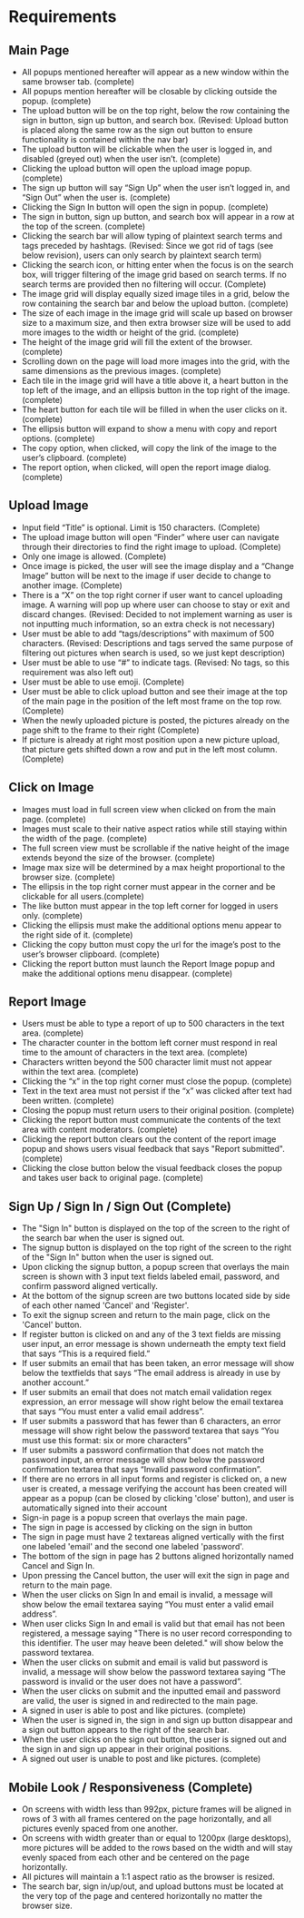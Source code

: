 # Requirements
## Main Page
- All popups mentioned hereafter will appear as a new window within the same browser tab. (complete)
- All popups mention hereafter will be closable by clicking outside the popup. (complete)
- The upload button will be on the top right, below the row containing the sign in button, sign up button, and search box. (Revised: Upload button is placed along the same row as the sign out button to ensure functionality is contained within the nav bar)
- The upload button will be clickable when the user is logged in, and disabled (greyed out) when the user isn’t. (complete)
- Clicking the upload button will open the upload image popup. (complete)
- The sign up button will say “Sign Up” when the user isn’t logged in, and “Sign Out” when the user is. (complete)
- Clicking the Sign In button will open the sign in popup. (complete)
- The sign in button, sign up button, and search box will appear in a row at the top of the screen. (complete)
- Clicking the search bar will allow typing of plaintext search terms and tags preceded by hashtags. (Revised: Since we got rid of tags (see below revision), users can only search by plaintext search term)
- Clicking the search icon, or hitting enter when the focus is on the search box, will trigger filtering of the image grid based on search terms. If no search terms are provided then no filtering will occur. (Complete)
- The image grid will display equally sized image tiles in a grid, below the row containing the search bar and below the upload button. (complete)
- The size of each image in the image grid will scale up based on browser size to a maximum size, and then extra browser size will be used to add more images to the width or height of the grid. (complete)
- The height of the image grid will fill the extent of the browser. (complete)
- Scrolling down on the page will load more images into the grid, with the same dimensions as the previous images. (complete)
- Each tile in the image grid will have a title above it, a heart button in the top left of the image, and an ellipsis button in the top right of the image. (complete)
- The heart button for each tile will be filled in when the user clicks on it. (complete)
- The ellipsis button will expand to show a menu with copy and report options. (complete)
- The copy option, when clicked, will copy the link of the image to the user’s clipboard. (complete)
- The report option, when clicked, will open the report image dialog. (complete)


## Upload Image
- Input field “Title” is optional. Limit is 150 characters. (Complete)
- The upload image button will open “Finder” where user can navigate through their directories to find the right image to upload.  (Complete)
- Only one image is allowed.  (Complete)
- Once image is picked, the user will see the image display and a “Change Image” button will be next to the image if user decide to change to another image. (Complete)
- There is a “X” on the top right corner if user want to cancel uploading image. A warning will pop up where user can choose to stay or exit and discard changes. (Revised: Decided to not implement warning as user is not inputting much information, so an extra check is not necessary)
- User must be able to add “tags/descriptions” with maximum of 500 characters. (Revised: Descriptions and tags served the same purpose of filtering out pictures when search is used, so we just kept description)
- User must be able to use “#” to indicate tags. (Revised: No tags, so this requirement was also left out)
- User must be able to use emoji. (Complete)
- User must be able to click upload button and see their image at the top of the main page in the position
of the left most frame on the top row. (Complete)
- When the newly uploaded picture is posted, the pictures already on the page shift to the frame to their right (Complete)
- If picture is already at right most position upon a new picture upload, that picture gets shifted down a row and
put in the left most column. (Complete)


## Click on Image
- Images must load in full screen view when clicked on from the main page. (complete)
- Images must scale to their native aspect ratios while still staying within the width of the page. (complete)
- The full screen view must be scrollable if the native height of the image extends beyond the size of the browser. (complete)
- Image max size will be determined by a max height proportional to the browser size. (complete)
- The ellipsis in the top right corner must appear in the corner and be clickable for all users.(complete)
- The like button must appear in the top left corner for logged in users only. (complete)
- Clicking the ellipsis must make the additional options menu appear to the right side of it. (complete)
- Clicking the copy button must copy the url for the image’s post to the user’s browser clipboard. (complete)
- Clicking the report button must launch the Report Image popup and make the additional options menu disappear. (complete)

## Report Image
- Users must be able to type a report of up to 500 characters in the text area. (complete)
- The character counter in the bottom left corner must respond in real time to the amount of characters in the text area. (complete)
- Characters written beyond the 500 character limit must not appear within the text area. (complete)
- Clicking the “x” in the top right corner must close the popup. (complete)
- Text in the text area must not persist if the “x” was clicked after text had been written. (complete)
- Closing the popup must return users to their original position. (complete)
- Clicking the report button must communicate the contents of the text area with content moderators. (complete)
- Clicking the report button clears out the content of the report image popup and shows users visual feedback that says "Report submitted". (complete)
- Clicking the close button below the visual feedback closes the popup and takes user back to original page. (complete)

## Sign Up / Sign In / Sign Out (Complete)
- The "Sign In" button is displayed on the top of the screen to the right of the search bar when the user is signed out.
- The signup button is displayed on the top right of the screen to the right of the "Sign In" button when the user is signed out.
- Upon clicking the signup button, a popup screen that overlays the main screen is shown with 3 input text fields labeled email, password, and confirm password aligned vertically.
- At the bottom of the signup screen are two buttons located side by side of each other named 'Cancel' and 'Register'.
- To exit the signup screen and return to the main page, click on the 'Cancel' button.
- If register button is clicked on and any of the 3 text fields are missing user input, an error message is shown underneath the empty text field that says “This is a required field.”
- If user submits an email that has been taken, an error message will show below the textfields that says “The email address is already in use by another account.”
- If user submits an email that does not match email validation regex expression, an error message will show right below the email textarea that says “You must enter a valid email address”.
- If user submits a password that has fewer than 6 characters, an error message will show right below the password textarea that says “You must use this format: six or more characters”
- If user submits a password confirmation that does not match the password input, an error message will show below the password confirmation textarea that says “Invalid password confirmation”.
- If there are no errors in all input forms and register is clicked on, a new user is created, a message verifying the account has been created will appear as a popup (can be closed by clicking 'close' button), and user is automatically signed into their account
- Sign-in page is a popup screen that overlays the main page.
- The sign in page is accessed by clicking on the sign in button
- The sign in page must have 2 textareas aligned vertically with the first one labeled 'email' and the second one labeled 'password'.
- The bottom of the sign in page has 2 buttons aligned horizontally named Cancel and Sign In.
- Upon pressing the Cancel button, the user will exit the sign in page and return to the main page.
- When the user clicks on Sign In and email is invalid, a message will show below the email textarea saying “You must enter a valid email address”.
- When user clicks Sign In and email is valid but that email has not been registered, a message saying "There is no user record corresponding to this identifier. The user may heave been deleted." will show below the password textarea.
- When the user clicks on submit and email is valid but password is invalid, a message will show below the password textarea saying “The password is invalid or the user does not have a password”.
- When the user clicks on submit and the inputted email and password are valid, the user is signed in and redirected to the main page.
- A signed in user is able to post and like pictures. (complete)
- When the user is signed in, the sign in and sign up button disappear and a sign out button appears to the right of the search bar.
- When the user clicks on the sign out button, the user is signed out and the sign in and sign up appear in their original positions.
- A signed out user is unable to post and like pictures. (complete)

## Mobile Look / Responsiveness (Complete)
- On screens with width less than 992px, picture frames will be aligned in rows of 3 with all frames centered on the page horizontally, and all pictures evenly spaced from one another.
- On screens with width greater than or equal to 1200px (large desktops), more pictures will be added to the rows based on the width and will stay evenly spaced from each other and be centered on the page horizontally.
- All pictures will maintain a 1:1 aspect ratio as the browser is resized.
- The search bar, sign in/up/out, and upload buttons must be located at the very top of the page and centered horizontally no matter the browser size.
